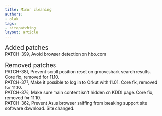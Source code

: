 ```yaml
---
title: Minor cleaning
authors:
- olak
tags:
- sitepatching
layout: article
---
```

<span style="font-size: 140%">Added patches</span><br/>PATCH-399, Avoid browser detection on hbo.com<br/> <br/><span style="font-size: 140%">Removed patches</span><br/>PATCH-381, Prevent scroll position reset on grooveshark search results. Core fix, removed for 11.10.<br/>PATCH-377, Make it possible to log in to Orkut with 11.01. Core fix, removed for 11.10.<br/>PATCH-376, Make sure main content isn&#39;t hidden on KDDI page. Core fix, removed for 11.10.<br/>PATCH-362, Prevent Asus browser sniffing from breaking support site software download. Site changed.<br/> 
